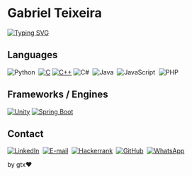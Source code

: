 # Gabriel Teixeira 

<a href="https://git.io/typing-svg"><img src="https://readme-typing-svg.demolab.com?font=Fira+Code&pause=1000&color=0ECBF7&background=1B53FF00&center=true&vCenter=true&random=false&width=435&lines=Welcome+to+my+GitHub+Profile+%3A)" alt="Typing SVG" /></a>

## Languages

![Python](https://img.shields.io/badge/Python-0D1117?style=for-the-badge&logo=python)&nbsp;
[![C](https://img.shields.io/badge/C-00599C?logo=c&logoColor=white)](#)
[![C++](https://img.shields.io/badge/C++-%2300599C.svg?logo=c%2B%2B&logoColor=#0D1117)](#)
![C#](https://img.shields.io/badge/C%23-0D1117?style=for-the-badge&logo=c-sharp&logoColor=823085)&nbsp;
![Java](https://img.shields.io/badge/Java-0D1117?style=for-the-badge&logo=java)&nbsp;
![JavaScript](https://img.shields.io/badge/JavaScript-0D1117?style=for-the-badge&logo=javascript)&nbsp;
![PHP](https://img.shields.io/badge/PHP-0D1117?style=for-the-badge&logo=PHP)&nbsp;

## Frameworks / Engines
[![Unity](https://img.shields.io/badge/Unity-%23000000.svg?logo=unity&logoColor=white)](#)
[![Spring Boot](https://img.shields.io/badge/Spring%20Boot-6DB33F?logo=springboot&logoColor=fff)](#)

## Contact
[![LinkedIn](https://img.shields.io/badge/LinkedIn-0077B5?style=for-the-badge&logo=linkedin&logoColor=white)](https://www.linkedin.com/in/gabriel-ct/)&nbsp;
[![E-mail](https://img.shields.io/badge/-Email-000?style=for-the-badge&logo=microsoft-outlook&logoColor=007BFF)](mailto:charlesgabriel102@gmail.com)&nbsp;
[![Hackerrank](https://img.shields.io/badge/-Hackerrank-2EC866?style=for-the-badge&logo=HackerRank&logoColor=white)](https://hackerrank.com/profile/charlesgabriel11)&nbsp;
[![GitHub](https://img.shields.io/badge/GitHub-100000?style=for-the-badge&logo=github&logoColor=white)](https://github.com/hyperGT)&nbsp;
[![WhatsApp](https://img.shields.io/badge/WhatsApp-25D366?style=for-the-badge&logo=whatsapp&logoColor=white)](https://wa.me/+5521966462979)&nbsp;

by gtx❤️
